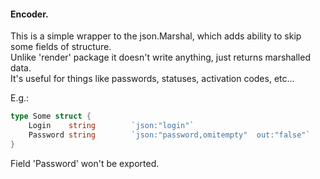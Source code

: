 #### Encoder.
This is a simple wrapper to the json.Marshal, which adds ability to skip some fields
of structure.  
Unlike 'render' package it doesn't write anything, just returns marshalled data.  
It's useful for things like passwords, statuses, activation codes, etc... 

E.g.:

```go
type Some struct {
	Login    string        `json:"login"`
	Password string        `json:"password,omitempty"  out:"false"`
}
```

Field 'Password' won't be exported.

